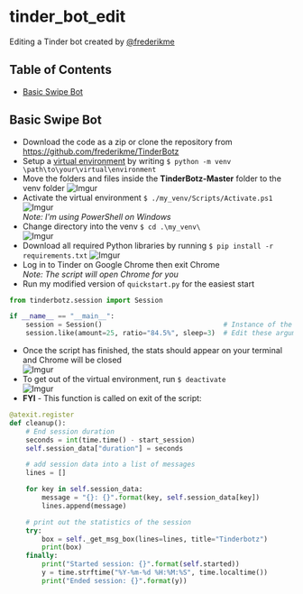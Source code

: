 # tinder_bot_edit
Editing a Tinder bot created by [@frederikme](https://github.com/frederikme)

## Table of Contents

- [Basic Swipe Bot](#basic-swipe-bot)


## Basic Swipe Bot
- Download the code as a zip or clone the repository from https://github.com/frederikme/TinderBotz
- Setup a [virtual environment](https://docs.python.org/3/library/venv.html) by writing `$ python -m venv \path\to\your\virtual\environment`
- Move the folders and files inside the **TinderBotz-Master** folder to the venv folder ![Imgur](https://imgur.com/ZDZMiHW.jpg)
- Activate the virtual environment `$ ./my_venv/Scripts/Activate.ps1` ![Imgur](https://imgur.com/WpKXp5p.jpg)<br>
*Note: I'm using PowerShell on Windows* <br>
- Change directory into the venv `$ cd .\my_venv\` <br> ![Imgur](https://imgur.com/vjIJtzH.jpg)
- Download all required Python libraries by running `$ pip install -r requirements.txt` ![Imgur](https://imgur.com/JZpB56G.jpg)
- Log in to Tinder on Google Chrome then exit Chrome <br>
*Note: The script will open Chrome for you*
- Run my modified version of `quickstart.py` for the easiest start <br>
```python
from tinderbotz.session import Session

if __name__ == "__main__":
    session = Session()                              # Instance of the Session Class                
    session.like(amount=25, ratio="84.5%", sleep=3)  # Edit these arguments to your liking
```
- Once the script has finished, the stats should appear on your terminal and Chrome will be closed <br> ![Imgur](https://imgur.com/w6HWVpV.jpg) <br>
- To get out of the virtual environment, run `$ deactivate` <br> ![Imgur](https://imgur.com/6BTnak0.jpg) <br>
- **FYI** - This function is called on exit of the script: <br> 
```python
@atexit.register
def cleanup():
    # End session duration
    seconds = int(time.time() - start_session)
    self.session_data["duration"] = seconds

    # add session data into a list of messages
    lines = []

    for key in self.session_data:
        message = "{}: {}".format(key, self.session_data[key])
        lines.append(message)

    # print out the statistics of the session
    try:
        box = self._get_msg_box(lines=lines, title="Tinderbotz")
        print(box)
    finally:
        print("Started session: {}".format(self.started))
        y = time.strftime("%Y-%m-%d %H:%M:%S", time.localtime())
        print("Ended session: {}".format(y))
```

